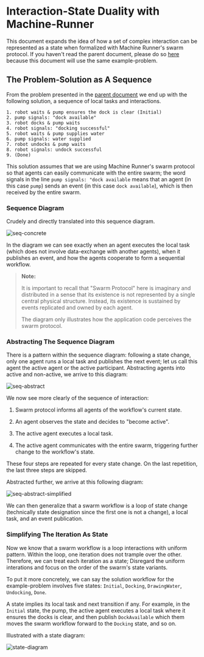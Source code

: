 # Interaction-State Duality with Machine-Runner

This document expands the idea of how a set of complex interaction can be represented as a state when formalized with Machine Runner's swarm protocol.
If you haven't read the parent document, please do so [here](../) because this document will use the same example-problem.

## The Problem-Solution as A Sequence

From the problem presented in the [parent document](../) we end up with the following solution, a sequence of local tasks and interactions.

```text
1. robot waits & pump ensures the dock is clear (Initial)
2. pump signals: "dock available"
3. robot docks & pump waits
4. robot signals: "docking successful"
5. robot waits & pump supplies water
6. pump signals: water supplied
7. robot undocks & pump waits
8. robot signals: undock successful
9. (Done)
```

This solution assumes that we are using Machine Runner's swarm protocol so that agents can easily communicate with the entire swarm;
the word signals in the line `pump signals: "dock available` means that an agent (in this case `pump`) sends an event (in this case `dock available`), which is then received by the entire swarm.

### Sequence Diagram

Crudely and directly translated into this sequence diagram.

![seq-concrete](./sequence-diagram-concrete.svg)

In the diagram we can see exactly when an agent executes the local task (which does not involve data-exchange with another agents), when it publishes an event, and how the agents cooperate to form a sequential workflow.

> **Note:**
>
> It is important to recall that "Swarm Protocol" here is imaginary and
> distributed in a sense that its existence is not represented by a single
> central physical structure. Instead, its existence is sustained by events
> replicated and owned by each agent.
>
> The diagram only illustrates how the application code perceives the swarm
> protocol.

### Abstracting The Sequence Diagram

There is a pattern within the sequence diagram:
following a state change, only one agent runs a local task and publishes the next event; let us call this agent the active agent or the active participant.
Abstracting agents into active and non-active, we arrive to this diagram:

![seq-abstract](./sequence-diagram-abstract.svg)

We now see more clearly of the sequence of interaction:

1. Swarm protocol informs all agents of the workflow's current state.

2. An agent observes the state and decides to "become active".

3. The active agent executes a local task.

4. The active agent communicates with the entire swarm, triggering further change to the workflow's state.

These four steps are repeated for every state change.
On the last repetition, the last three steps are skipped.

Abstracted further, we arrive at this following diagram:

![seq-abstract-simplified](./sequence-diagram-abstract-simplified.svg)

We can then generalize that a swarm workflow is a loop of state change (technically state designation since the first one is not a change), a local task, and an event publication.

### Simplifying The Iteration As State

Now we know that a swarm workflow is a loop interactions with uniform pattern.
Within the loop, one iteration does not trample over the other.
Therefore, we can treat each iteration as a state;
Disregard the uniform interations and focus on the order of the swarm's state variants.

To put it more concretely, we can say the solution workflow for the example-problem involves five states: `Initial`, `Docking`, `DrawingWater`, `Undocking`, `Done`.

A state implies its local task and next transition if any.
For example, in the `Initial` state, the pump, the active agent executes a local task where it ensures the docks is clear, and then publish `DockAvailable` which them moves the swarm workflow forward to the `Docking` state, and so on.

Illustrated with a state diagram:

![state-diagram](../state-diagram.svg)
